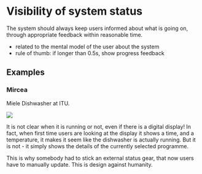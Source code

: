 # Visibility of system status

The system should always keep users informed about what is going on, through appropriate feedback within reasonable time.

- related to the mental model of the user about the system
- rule of thumb: if longer than 0.5s, show progress feedback


## Examples

### Mircea 
Miele Dishwasher at ITU. 

![](mircea-dishwasher-status.jpg)

It is not clear when it is running or not, even if there is a digital display! In fact, when first time users are looking at the display it shows a time, and a temperature, it makes it seem like the dishwasher is actually running. But it is not - it simply shows the details of the currently selected programme.

This is why somebody had to stick an external status gear, that now users have to manually update.  This is design against humanity. 